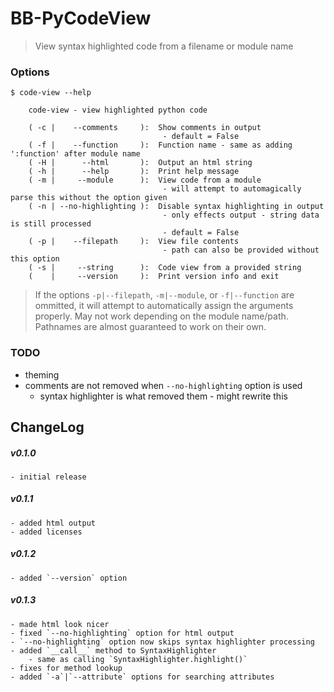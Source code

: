 # BB-PyCodeView

> View syntax highlighted code from a filename or module name

### Options

```console
$ code-view --help

    code-view - view highlighted python code

    ( -c |    --comments     ):  Show comments in output
                                  - default = False
    ( -f |    --function     ):  Function name - same as adding ':function' after module name
    ( -H |      --html       ):  Output an html string
    ( -h |      --help       ):  Print help message
    ( -m |     --module      ):  View code from a module
                                  - will attempt to automagically parse this without the option given
    ( -n | --no-highlighting ):  Disable syntax highlighting in output
                                  - only effects output - string data is still processed
                                  - default = False
    ( -p |    --filepath     ):  View file contents
                                  - path can also be provided without this option
    ( -s |     --string      ):  Code view from a provided string
    (    |     --version     ):  Print version info and exit

```

>   If the options `-p|--filepath`, `-m|--module`, or `-f|--function` are ommitted, it will attempt to automatically assign
> the arguments properly. May not work depending on the module name/path. Pathnames are almost guaranteed to work on their own.

### TODO

- theming
- comments are not removed when `--no-highlighting` option is used
    - syntax highlighter is what removed them - might rewrite this

## ChangeLog

##### v0.1.0
    - initial release

##### v0.1.1
    - added html output
    - added licenses

##### v0.1.2
    - added `--version` option

##### v0.1.3
    - made html look nicer
    - fixed `--no-highlighting` option for html output
    - `--no-highlighting` option now skips syntax highlighter processing
    - added `__call__` method to SyntaxHighlighter
        - same as calling `SyntaxHighlighter.highlight()`
    - fixes for method lookup
    - added `-a`|`--attribute` options for searching attributes
